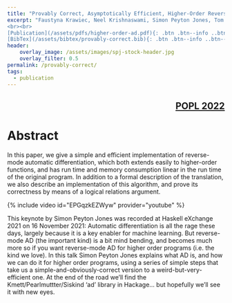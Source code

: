 ```yaml
---
title: "Provably Correct, Asymptotically Efficient, Higher-Order Reverse-Mode Automatic Differentiation"
excerpt: "Faustyna Krawiec, Neel Krishnaswami, Simon Peyton Jones, Tom Ellis, Andrew Fitzgibbon, Richard Eisenberg. (2021).
<br><br>
[Publication](/assets/pdfs/higher-order-ad.pdf){: .btn .btn--info ..btn--x-large}
[BibTex](/assets/bibtex/provably-correct.bib){: .btn .btn--info ..btn--x-large}"
header:
    overlay_image: /assets/images/spj-stock-header.jpg
    overlay_filter: 0.5
permalink: /provably-correct/
tags: 
  - publication 
---
```

<div style="text-align: right"><h2><a href ="https://popl22.sigplan.org/">POPL 2022</a></h2></div>


# Abstract
In this paper, we give a simple and efficient implementation of reverse-mode automatic differentiation, which both extends easily to higher-order functions, and has run time and memory consumption linear in the run time of the original program. In addition to a formal description of the translation, we also describe an implementation of this algorithm, and prove its correctness by means of a logical relations argument.

{% include video id="EPGqzkEZWyw" provider="youtube" %}

This keynote by Simon Peyton Jones was recorded at Haskell eXchange 2021 on 16 November 2021: Automatic differentiation is all the rage these days, largely because it is a key enabler for machine learning. But reverse-mode AD (the important kind) is a bit mind bending, and becomes much more so if you want reverse-mode AD for higher order programs (i.e. the kind we love). In this talk Simon Peyton Jones explains what AD is, and how we can do it for higher order programs, using a series of simple steps that take us a simple-and-obviously-correct version to a weird-but-very-efficient one. At the end of the road we’ll find the Kmett/Pearlmuttter/Siskind ‘ad’ library in Hackage… but hopefully we’ll see it with new eyes.


